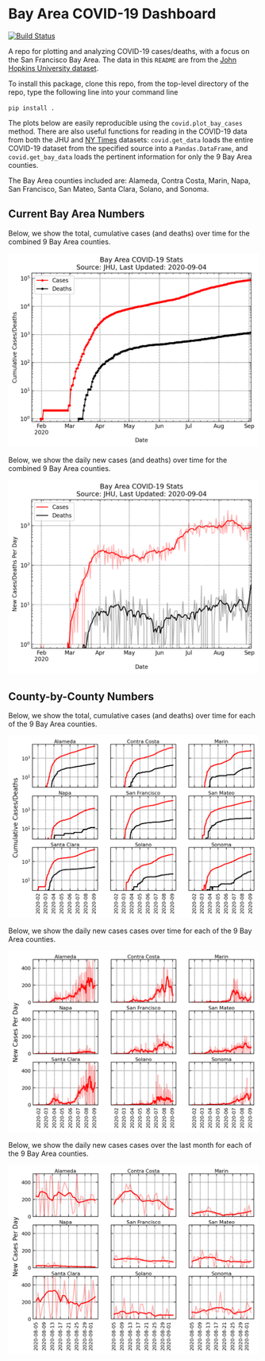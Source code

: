 # Bay Area COVID-19 Dashboard
[![Build Status](https://travis-ci.com/slwatkins/covid.svg?branch=master)](https://travis-ci.com/slwatkins/covid)

A repo for plotting and analyzing COVID-19 cases/deaths, with a focus on the San Francisco Bay Area. The data in this `README` are from the [John Hopkins University dataset](https://github.com/CSSEGISandData/COVID-19).

To install this package, clone this repo, from the top-level directory of the repo, type the following line into your command line

`pip install .`

The plots below are easily reproducible using the `covid.plot_bay_cases` method. There are also useful functions for reading in the COVID-19 data from both the JHU and [NY Times](https://github.com/nytimes/covid-19-data) datasets: `covid.get_data` loads the entire COVID-19 dataset from the specified source into a `Pandas.DataFrame`, and `covid.get_bay_data` loads the pertinent information for only the 9 Bay Area counties.

The Bay Area counties included are: Alameda, Contra Costa, Marin, Napa, San Francisco, San Mateo, Santa Clara, Solano, and Sonoma.

## Current Bay Area Numbers

Below, we show the total, cumulative cases (and deaths) over time for the combined 9 Bay Area counties.

![Bay Area Cumulative](.travis/current_bay_area_total_cases.png)

Below, we show the daily new cases (and deaths) over time for the combined 9 Bay Area counties.

![Bay Area Daily](.travis/current_bay_area_new_cases.png)

## County-by-County Numbers

Below, we show the total, cumulative cases (and deaths) over time for each of the 9 Bay Area counties.

![County Cumulative](.travis/current_county_total_cases.png)

Below, we show the daily new cases cases over time for each of the 9 Bay Area counties.

![County Daily](.travis/current_county_new_cases.png)

Below, we show the daily new cases cases over the last month for each of the 9 Bay Area counties.

![County Daily, Recent](.travis/current_county_new_cases_month.png)

